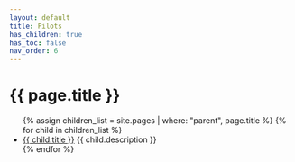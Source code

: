 ```yaml
---
layout: default
title: Pilots
has_children: true
has_toc: false
nav_order: 6
---
```


# {{ page.title }}

<ul>
{% assign children_list = site.pages | where: "parent", page.title %}
{% for child in children_list %}
<li><a href="{{ child.url | absolute_url }}">{{ child.title }}</a> {{ child.description }}</li>
{% endfor %}
</ul>

